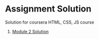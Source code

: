 # Assignment Solution
Solution for coursera HTML, CSS, JS course

<ol>
		<li><a href="https://augussst.github.io/Coursera-Assignments/module2-solution/index.html">Module 2 Solution</a></li>
</ol>

